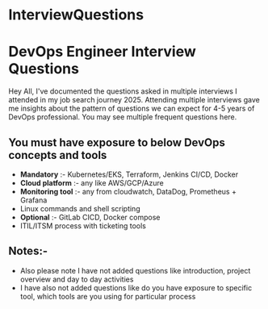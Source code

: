 # InterviewQuestions

# DevOps Engineer Interview Questions 

Hey All, I've documented the questions asked in multiple interviews I attended in my job search journey 2025. Attending multiple interviews gave me insights about the pattern of questions we can expect for 4-5 years of DevOps professional. You may see multiple frequent questions here. 

You must have exposure to below DevOps concepts and tools 
-
- **Mandatory** :- Kubernetes/EKS, Terraform, Jenkins CI/CD, Docker
- **Cloud platform** :- any like AWS/GCP/Azure
- **Monitoring tool** :- any from  cloudwatch, DataDog, Prometheus + Grafana
- Linux commands and shell scripting
- **Optional** :- GitLab CICD, Docker compose
- ITIL/ITSM process with ticketing tools

Notes:-
- 
- Also please note I have not added questions like introduction, project overview and day to day activities
- I have also not added questions like do you have exposure to specific tool, which tools are you using for particular process
